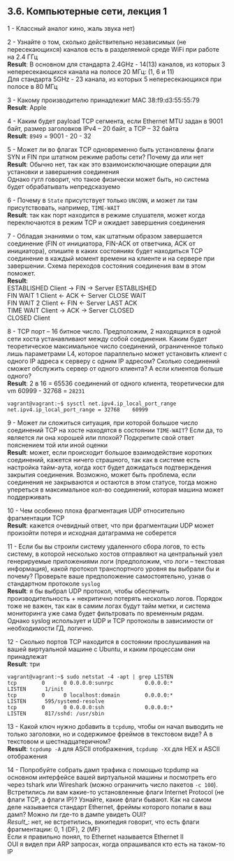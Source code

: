 ## 3.6. Компьютерные сети, лекция 1
 
1 - Классный аналог кино, жаль звука нет)

2 - Узнайте о том, сколько действительно независимых (не пересекающихся) каналов 
есть в разделяемой среде WiFi при работе на 2.4 ГГц  
__Result__: В основном для стандарта 2.4GHz - 14(13) каналов, из которых 3 
непересекающихся канала на полосе 20 МГц: (1, 6 и 11)  
Для стандарта 5GHz - 23 канала, из которых 5 непересекающихся при полосе в 80 МГц

3 - Какому производителю принадлежит MAC 38:f9:d3:55:55:79  
__Result__: Apple

4 - Каким будет payload TCP сегмента, если Ethernet MTU задан в 9001 байт, 
размер заголовков IPv4 – 20 байт, а TCP – 32 байта  
__Result__: `8949` = 9001 - 20 - 32

5 - Может ли во флагах TCP одновременно быть установлены флаги SYN и FIN при штатном режиме работы сети? 
Почему да или нет  
__Result__: Обычно нет, так как это взаимоисключающие операции для установки и завершения соединения  
Однако гугл говорит, что такое физически может быть, но система будет обрабатывать непредсказуемо 

6 - Почему в `State` присутствует только `UNCONN`, и может ли там присутствовать, например, `TIME-WAIT`  
__Result__: так как порт находится в режиме слушателя, может когда переключаются в режим TCP и ожидает завершения 
соединения

7 - Обладая знаниями о том, как штатным образом завершается соединение (FIN от инициатора, FIN-ACK от ответчика, 
ACK от инициатора), опишите в каких состояниях будет находиться TCP соединение в каждый момент времени на клиенте 
и на сервере при завершении. Схема переходов состояния соединения вам в этом поможет.  
__Result__:  
ESTABLISHED Client -> FIN -> Server ESTABLISHED  
FIN WAIT 1  Client <- ACK <- Server CLOSE WAIT  
FIN WAIT 2  Client <- FIN <- Server LAST ACK  
TIME WAIT   Client -> ACK -> Server CLOSED  
CLOSED      Client

8 - TCP порт – 16 битное число. Предположим, 2 находящихся в одной сети хоста устанавливают между собой соединения. 
Каким будет теоретическое максимальное число соединений, ограниченное только лишь параметрами 
L4, которое параллельно может установить клиент с одного IP адреса к серверу с одним IP адресом? 
Сколько соединений сможет обслужить сервер от одного клиента? 
А если клиентов больше одного?  
__Result__: 2 в 16 = 65536 соединений от одного клиента, теоретически для vm 60999 - 32768 = `28231` 
```
vagrant@vagrant:~$ sysctl net.ipv4.ip_local_port_range
net.ipv4.ip_local_port_range = 32768    60999
```

9 - Может ли сложиться ситуация, при которой большое число соединений TCP 
на хосте находятся в состоянии `TIME-WAIT`? Если да, то является ли она 
хорошей или плохой? Подкрепите свой ответ пояснением той или иной оценки  
__Result__: может, если происходит большое взаимодействие коротких соединений, 
кажется ничего страшного, так как в системе есть настройка тайм-аута, когда хост 
будет дожидаться подтверждения закрытия соединения. Возможно, может быть проблема,
если соединения не закрываются и остаются в этом статусе, тогда можно упереться 
в максимальное кол-во соединений, которая машина может поддерживать

10 - Чем особенно плоха фрагментация UDP относительно фрагментации TCP  
__Result__: кажется очевидный ответ, что при фрагментации UDP может произойти потеря 
и исходная датаграмма не соберется

11 - Если бы вы строили систему удаленного сбора логов, то есть систему, в которой несколько хостов отправляют 
на центральный узел генерируемые приложениями логи (предположим, что логи – текстовая информация), 
какой протокол транспортного уровня вы выбрали бы и почему? 
Проверьте ваше предположение самостоятельно, узнав о стандартном протоколе `syslog`  
__Result__: я бы выбрал UDP протокол, чтобы обеспечить производительность +
некритично потерять несколько логов. Порядок тоже не важен, так как в самим логах будут
тайм метки, и система мониторинга уже сама будет фильтровать по временным рядам.  
Однако syslog использует и UDP и TCP протоколы в зависимости от необходимости ГД, логично.

12 - Сколько портов TCP находится в состоянии прослушивания на вашей виртуальной машине с Ubuntu, 
и каким процессам они принадлежат  
__Result__: три
```
vagrant@vagrant:~$ sudo netstat -4 -apt | grep LISTEN
tcp        0      0 0.0.0.0:sunrpc          0.0.0.0:*               LISTEN      1/init
tcp        0      0 localhost:domain        0.0.0.0:*               LISTEN      595/systemd-resolve
tcp        0      0 0.0.0.0:ssh             0.0.0.0:*               LISTEN      817/sshd: /usr/sbin
```

13 - Какой ключ нужно добавить в `tcpdump`, чтобы он начал выводить не только заголовки, но и содержимое фреймов 
в текстовом виде? А в текстовом и шестнадцатеричном?  
__Result__: `tcpdump -A` для ASCII отображения, `tcpdump -XX` для HEX и ASCII отображения

14 - Попробуйте собрать дамп трафика с помощью tcpdump на основном интерфейсе вашей виртуальной машины 
и посмотреть его через tshark или Wireshark (можно ограничить число пакетов 
`-c 100`). Встретились ли вам какие-то установленные флаги Internet Protocol 
(не флаги TCP, а флаги IP)? Узнайте, какие флаги бывают. Как на самом деле 
называется стандарт Ethernet, фреймы которого попали в ваш дамп? 
Можно ли где-то в дампе увидеть OUI?  
_Result__:  нет, не встретились, википедия говорит, что есть флаги фрагментации: 0, 1 (DF), 2 (MF)  
Если я правильно понял, то Ethernet называется Ethernet II  
OUI я видел при ARP запросах, когда опрашивался кто есть на таком-то IP